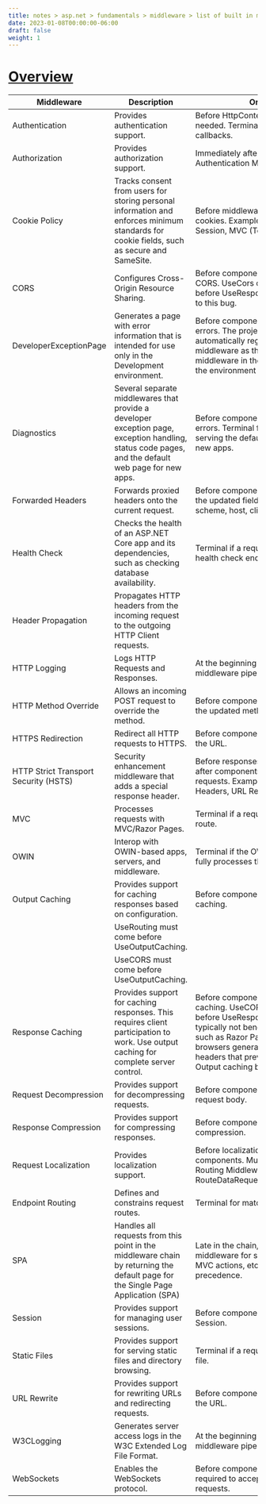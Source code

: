 ```yaml
---
title: notes > asp.net > fundamentals > middleware > list of built in middleware
date: 2023-01-08T00:00:00-06:00
draft: false
weight: 1
---
```


<style>
    r { color: red }
    o { color: orange }
    g { color: green }
</style>
# [Overview](https://learn.microsoft.com/en-us/aspnet/core/fundamentals/middleware/?view=aspnetcore-7.0#built-in-middleware)
| Middleware | Description | Order |
|------------|-------------|-------|
Authentication | Provides authentication support. | Before HttpContext.User is needed. Terminal for OAuth callbacks.
Authorization | Provides authorization support. | Immediately after the Authentication Middleware.
Cookie Policy | Tracks consent from users for storing personal information and enforces minimum standards for cookie fields, such as secure and SameSite. | Before middleware that issues cookies. Examples: Authentication, Session, MVC (TempData).
CORS | Configures Cross-Origin Resource Sharing. | Before components that use CORS. UseCors currently must go before UseResponseCaching due to this bug.
DeveloperExceptionPage | Generates a page with error information that is intended for use only in the Development environment. | Before components that generate errors. The project templates automatically register this middleware as the first middleware in the pipeline when the environment is Development.
Diagnostics | Several separate middlewares that provide a developer exception page, exception handling, status code pages, and the default web page for new apps. | Before components that generate errors. Terminal for exceptions or serving the default web page for new apps.
Forwarded Headers | Forwards proxied headers onto the current request. | Before components that consume the updated fields. Examples: scheme, host, client IP, method.
Health Check | Checks the health of an ASP.NET Core app and its dependencies, such as checking database availability. | Terminal if a request matches a health check endpoint.
Header Propagation | Propagates HTTP headers from the incoming request to the outgoing HTTP Client requests. | 
HTTP Logging | Logs HTTP Requests and Responses. | At the beginning of the middleware pipeline.
HTTP Method Override | Allows an incoming POST request to override the method. | Before components that consume the updated method.
HTTPS Redirection | Redirect all HTTP requests to HTTPS. | Before components that consume the URL.
HTTP Strict Transport Security (HSTS) | Security enhancement middleware that adds a special response header. | Before responses are sent and after components that modify requests. Examples: Forwarded Headers, URL Rewriting.
MVC | Processes requests with MVC/Razor Pages. | Terminal if a request matches a route.
OWIN | Interop with OWIN-based apps, servers, and middleware. | Terminal if the OWIN Middleware fully processes the request.
Output Caching | Provides support for caching responses based on configuration. | Before components that require caching. 
 |  | UseRouting must come before UseOutputCaching. 
 |  | UseCORS must come before UseOutputCaching.
Response Caching | Provides support for caching responses. This requires client participation to work. Use output caching for complete server control. | Before components that require caching. UseCORS must come before UseResponseCaching. Is typically not beneficial for UI apps such as Razor Pages because browsers generally set request headers that prevent caching. Output caching benefits UI apps.
Request Decompression | Provides support for decompressing requests. | Before components that read the request body.
Response Compression | Provides support for compressing responses. | Before components that require compression.
Request Localization | Provides localization support. | Before localization sensitive components. Must appear after Routing Middleware when using RouteDataRequestCultureProvider.
Endpoint Routing | Defines and constrains request routes. | Terminal for matching routes.
SPA | Handles all requests from this point in the middleware chain by returning the default page for the Single Page Application (SPA) | Late in the chain, so that other middleware for serving static files, MVC actions, etc., takes precedence.
Session | Provides support for managing user sessions. | Before components that require Session.
Static Files | Provides support for serving static files and directory browsing. | Terminal if a request matches a file.
URL Rewrite | Provides support for rewriting URLs and redirecting requests. | Before components that consume the URL.
W3CLogging | Generates server access logs in the W3C Extended Log File Format. | At the beginning of the middleware pipeline.
WebSockets | Enables the WebSockets protocol. | Before components that are required to accept WebSocket requests.
